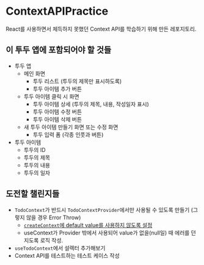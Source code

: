 # ContextAPIPractice
React를 사용하면서 체득하지 못했던 Context API를 학습하기 위해 만든 레포지토리.

## 이 투두 앱에 포함되어야 할 것들
- 투두 앱
  - 메인 화면
    - 투두 리스트 (투두의 제목만 표시하도록)
    - 투두 아이템 추가 버튼
  - 투두 아이템 클릭 시 화면
    - 투두 아이템 상세 (투두의 제목, 내용, 작성일자 표시)
    - 투두 아이템 수정 버튼
    - 투두 아이템 삭제 버튼
  - 새 투두 아이템 만들기 화면 또는 수정 화면
    - 투두 입력 폼 (각종 인풋과 버튼)
- 투두 아이템
  - 투두의 ID
  - 투두의 제목
  - 투두의 내용
  - 투두의 일자

## 도전할 챌린지들
- `TodoContext`가 반드시 `TodoContextProvider`에서만 사용될 수 있도록 만들기 (그렇지 않을 경우 Error Throw)
  - [`createContext`에 default value를 사용하지 않도록 설정](https://react-typescript-cheatsheet.netlify.app/docs/basic/getting-started/context/#without-default-context-value)
  - useContext가 Provider 밖에서 사용되어 value가 없을(null일) 때 에러를 던지도록 로직 작성.
- `useTodoContext`에서 설렉터 추가해보기
- Context API를 테스트하는 테스트 케이스 작성
